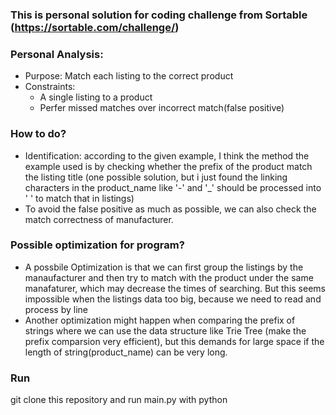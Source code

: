 ### This is personal solution for coding challenge from Sortable (https://sortable.com/challenge/)


### Personal Analysis:
- Purpose: Match each listing to the correct product
- Constraints: 
	- A single listing to a product 
	- Perfer missed matches over incorrect match(false positive)

### How to do?
- Identification: according to the given example, I think the method the example used is by checking whether the prefix of the product match the listing title (one possible solution, but i just found the linking characters in the product_name like '-' and '_' should be processed into ' ' to match that in listings)
- To avoid the false positive as much as possible, we can also check the match correctness of manufacturer.

### Possible optimization for program?
- A possbile Optimization is that we can first group the listings by the manaufacturer and then try to match with the product under the same manafaturer, which may decrease the times of searching. But this seems impossible when the listings data too big, because we need to read and process by line
- Another optimization might happen when comparing the prefix of strings where we can use the data structure like Trie Tree (make the prefix comparsion very efficient), but this demands for large space if the length of string(product_name) can be very long.

### Run
git clone this repository and run main.py with python



